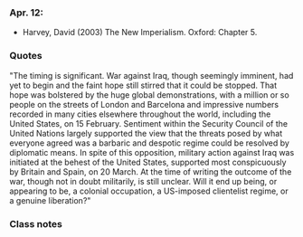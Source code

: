 ### Apr. 12:

- Harvey, David (2003) The New Imperialism. Oxford: Chapter 5.

### Quotes

"The timing is significant. War against Iraq, though seemingly imminent, had yet to begin and the faint hope still stirred that it could be stopped. That hope was bolstered by the huge global demonstrations, with a million or so people on the streets of London and Barcelona and impressive numbers recorded in many cities elsewhere throughout the world, including the United States, on 15 February. Sentiment within the Security Council of the United Nations largely supported the view that the threats posed by what everyone agreed was a barbaric and despotic regime could be resolved by diplomatic means. In spite of this opposition, military action against Iraq was initiated at the behest of the United States, supported most conspicuously by Britain and Spain, on 20 March. At the time of writing the outcome of the war, though not in doubt militarily, is still unclear. Will it end up being, or appearing to be, a colonial occupation, a US-imposed clientelist regime, or a genuine liberation?"

### Class notes
